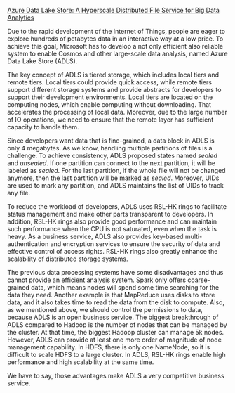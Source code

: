[Azure Data Lake Store: A Hyperscale Distributed File Service for Big Data Analytics](https://dl.acm.org/doi/10.1145/3035918.3056100)

Due to the rapid development of the Internet of Things, people are eager to explore hundreds of petabytes data in an interactive way at a low price. To achieve this goal, Microsoft has to develop a not only efficient also reliable system to enable Cosmos and other large-scale data analysis, named Azure Data Lake Store (ADLS).

The key concept of ADLS is tiered storage, which includes local tiers and remote tiers. Local tiers could provide quick access, while remote tiers support different storage systems and provide abstracts for developers to support their development environments. Local tiers are located on the computing nodes, which enable computing without downloading. That accelerates the processing of local data. Moreover, due to the large number of IO operations, we need to ensure that the remote layer has sufficient capacity to handle them.

Since developers want data that is fine-grained, a data block in ADLS is only 4 megabytes. As we know, handling multiple partitions of files is a challenge. To achieve consistency, ADLS proposed states named *sealed* and *unsealed*. If one partition can connect to the next partition, it will be labeled as *sealed*. For the last partition, if the whole file will not be changed anymore, then the last partition will be marked as *sealed*. Moreover, UIDs are used to mark any partition, and ADLS maintains the list of UIDs to track any file. 

To reduce the workload of developers, ADLS uses RSL-HK rings to facilitate status management and make other parts transparent to developers. In addition, RSL-HK rings also provide good performance and can maintain such performance when the CPU is not saturated, even when the task is heavy. As a business service, ADLS also provides key-based multi-authentication and encryption services to ensure the security of data and effective control of access rights. RSL-HK rings also greatly enhance the scalability of distributed storage systems.

The previous data processing systems have some disadvantages and thus cannot provide an efficient analysis system. Spark only offers coarse-grained data, which means nodes will spend some time searching for the data they need. Another example is that MapReduce uses disks to store data, and it also takes time to read the data from the disk to compute. Also, as we mentioned above, we should control the permissions to data, because ADLS is an open business service. The biggest breakthrough of ADLS compared to Hadoop is the number of nodes that can be managed by the cluster. At that time, the biggest Hadoop cluster can manage 5k nodes. However, ADLS can provide at least one more order of magnitude of node management capability. In HDFS, there is only one NameNode, so it is difficult to scale HDFS to a large cluster. In ADLS, RSL-HK rings enable high performance and high scalability at the same time.

We have to say, those advantages make ADLS a very competitive business service.